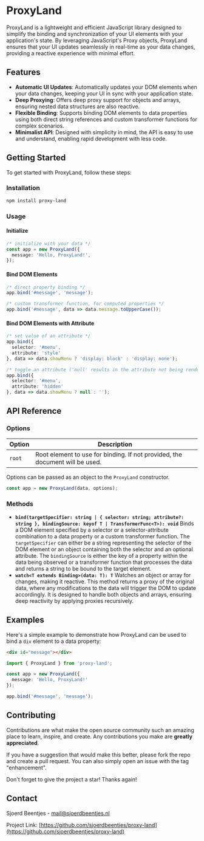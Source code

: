 # ProxyLand

ProxyLand is a lightweight and efficient JavaScript library designed to simplify the binding and synchronization of your UI elements with your application's state. By leveraging JavaScript's Proxy objects, ProxyLand ensures that your UI updates seamlessly in real-time as your data changes, providing a reactive experience with minimal effort.

## Features

- **Automatic UI Updates**: Automatically updates your DOM elements when your data changes, keeping your UI in sync with your application state.
- **Deep Proxying**: Offers deep proxy support for objects and arrays, ensuring nested data structures are also reactive.
- **Flexible Binding**: Supports binding DOM elements to data properties using both direct string references and custom transformer functions for complex scenarios.
- **Minimalist API**: Designed with simplicity in mind, the API is easy to use and understand, enabling rapid development with less code.

## Getting Started

To get started with ProxyLand, follow these steps:

### Installation

``` bash
npm install proxy-land
```

### Usage

#### Initialize

``` typescript
/* initialize with your data */
const app = new ProxyLand({
  message: 'Hello, ProxyLand!',
});
```

#### Bind DOM Elements

``` typescript
/* direct property binding */
app.bind('#message', 'message');

/* custom transformer function, for computed properties */
app.bind('#message', data => data.message.toUpperCase());
```

#### Bind DOM Elements with Attribute

``` typescript
/* set value of an attribute */
app.bind({
  selector: '#menu',
  attribute: 'style'
}, data => data.showMenu ? 'display: block' : 'display: none');

/* toggle an attribute ('null' results in the attribute not being rendered) */
app.bind({
  selector: '#menu',
  attribute: 'hidden'
}, data => data.showMenu ? null : '');
```

## API Reference

### Options

| Option    | Description |
| -------- | ------- |
| `root`  | Root element to use for binding. If not provided, the document will be used. |

Options can be passed as an object to the `ProxyLand` constructor.

``` typescript
const app = new ProxyLand(data, options);
```

### Methods

- **`bind(targetSpecifier: string | { selector: string; attribute?: string }, bindingSource: keyof T | TransformerFunc<T>): void`**
  Binds a DOM element specified by a selector or a selector-attribute combination to a data property or a custom transformer function. The `targetSpecifier` can either be a string representing the selector of the DOM element or an object containing both the selector and an optional attribute. The `bindingSource` is either the key of a property within the data being observed or a transformer function that processes the data and returns a string to be bound to the target element.
- **`watch<T extends Binding>(data: T): T`**
  Watches an object or array for changes, making it reactive. This method returns a proxy of the original data, where any modifications to the data will trigger the DOM to update accordingly. It is designed to handle both objects and arrays, ensuring deep reactivity by applying proxies recursively.

## Examples

Here's a simple example to demonstrate how ProxyLand can be used to bind a `div` element to a data property:

``` html
<div id="message"></div>
```

``` typescript
import { ProxyLand } from 'proxy-land';

const app = new ProxyLand({
  message: 'Hello, ProxyLand!'
});

app.bind('#message', 'message');
```

## Contributing

Contributions are what make the open source community such an amazing place to learn, inspire, and create. Any contributions you make are **greatly appreciated**.

If you have a suggestion that would make this better, please fork the repo and create a pull request. You can also simply open an issue with the tag "enhancement".

Don't forget to give the project a star! Thanks again!

## Contact

Sjoerd Beentjes - [mail@sjoerdbeentjes.nl](mailto:mail@sjoerdbeentjes.nl)

Project Link: [https://github.com/sjoerdbeentjes/proxy-land](https://github.com/sjoerdbeentjes/proxy-land)
